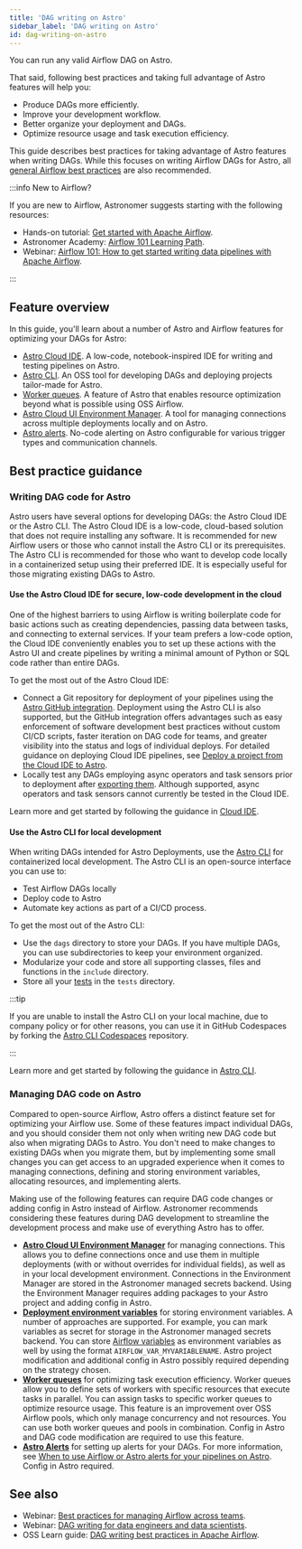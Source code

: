 ```yaml
---
title: 'DAG writing on Astro'
sidebar_label: 'DAG writing on Astro'
id: dag-writing-on-astro
---
```


You can run any valid Airflow DAG on Astro. 

That said, following best practices and taking full advantage of Astro features will help you:

- Produce DAGs more efficiently.
- Improve your development workflow.
- Better organize your deployment and DAGs. 
- Optimize resource usage and task execution efficiency.

This guide describes best practices for taking advantage of Astro features when writing DAGs. While this focuses on writing Airflow DAGs for Astro, all [general Airflow best practices](https://docs.astronomer.io/learn/dag-best-practices) are also recommended.

:::info New to Airflow?

If you are new to Airflow, Astronomer suggests starting with the following resources:

- Hands-on tutorial: [Get started with Apache Airflow](https://docs.astronomer.io/learn/get-started-with-airflow).
- Astronomer Academy: [Airflow 101 Learning Path](https://academy.astronomer.io/path/airflow-101).
- Webinar: [Airflow 101: How to get started writing data pipelines with Apache Airflow](https://www.astronomer.io/events/webinars/airflow-101-how-to-get-started-writing-data-pipelines-with-apache-airflow-video/).

:::

## Feature overview

In this guide, you'll learn about a number of Astro and Airflow features for optimizing your DAGs for Astro:

- [Astro Cloud IDE](https://docs.astronomer.io/astro/cloud-ide). A low-code, notebook-inspired IDE for writing and testing pipelines on Astro.
- [Astro CLI](overview.md). An OSS tool for developing DAGs and deploying projects tailor-made for Astro.
- [Worker queues](configure-worker-queues.mdx). A feature of Astro that enables resource optimization beyond what is possible using OSS Airflow.
- [Astro Cloud UI Environment Manager](manage-connections-variables.md). A tool for managing connections across multiple deployments locally and on Astro.
- [Astro alerts](alerts.md). No-code alerting on Astro configurable for various trigger types and communication channels.

## Best practice guidance

### Writing DAG code for Astro

Astro users have several options for developing DAGs: the Astro Cloud IDE or the Astro CLI. The Astro Cloud IDE is a low-code, cloud-based solution that does not require installing any software. It is recommended for new Airflow users or those who cannot install the Astro CLI or its prerequisites. The Astro CLI is recommended for those who want to develop code locally in a containerized setup using their preferred IDE. It is especially useful for those migrating existing DAGs to Astro.

#### Use the Astro Cloud IDE for secure, low-code development in the cloud

One of the highest barriers to using Airflow is writing boilerplate code for basic actions such as creating dependencies, passing data between tasks, and connecting to external services. If your team prefers a low-code option, the Cloud IDE conveniently enables you to set up these actions with the Astro UI and create pipelines by writing a minimal amount of Python or SQL code rather than entire DAGs.

To get the most out of the Astro Cloud IDE:

- Connect a Git repository for deployment of your pipelines using the [Astro GitHub integration](https://www.astronomer.io/docs/astro/deploy-github-integration). Deployment using the Astro CLI is also supported, but the GitHub integration offers advantages such as easy enforcement of software development best practices without custom CI/CD scripts, faster iteration on DAG code for teams, and greater visibility into the status and logs of individual deploys. For detailed guidance on deploying Cloud IDE pipelines, see [Deploy a project from the Cloud IDE to Astro](https://www.astronomer.io/docs/astro/cloud-ide/deploy-project).
- Locally test any DAGs employing async operators and task sensors prior to deployment after [exporting them](https://www.astronomer.io/docs/astro/cloud-ide/deploy-project#export-your-pipelines-to-a-local-astro-project). Although supported, async operators and task sensors cannot currently be tested in the Cloud IDE.

Learn more and get started by following the guidance in [Cloud IDE](https://www.astronomer.io/docs/astro/cloud-ide).

#### Use the Astro CLI for local development

When writing DAGs intended for Astro Deployments, use the [Astro CLI](https://docs.astronomer.io/astro/cli/install-cli) for containerized local development. The Astro CLI is an open-source interface you can use to:

- Test Airflow DAGs locally
- Deploy code to Astro
- Automate key actions as part of a CI/CD process. 

To get the most out of the Astro CLI: 

- Use the `dags` directory to store your DAGs. If you have multiple DAGs, you can use subdirectories to keep your environment organized.
- Modularize your code and store all supporting classes, files and functions in the `include` directory.
- Store all your [tests](#follow-devops-best-practices) in the `tests` directory.

:::tip

If you are unable to install the Astro CLI on your local machine, due to company policy or for other reasons, you can use it in GitHub Codespaces by forking the [Astro CLI Codespaces](https://github.com/astronomer/astro-cli-codespaces) repository.

:::

Learn more and get started by following the guidance in [Astro CLI](https://www.astronomer.io/docs/astro/cli/overview).

### Managing DAG code on Astro

Compared to open-source Airflow, Astro offers a distinct feature set for optimizing your Airflow use. Some of these features impact individual DAGs, and you should consider them not only when writing new DAG code but also when migrating DAGs to Astro. You don't need to make changes to existing DAGs when you migrate them, but by implementing some small changes you can get access to an upgraded experience when it comes to managing connections, defining and storing environment variables, allocating resources, and implementing alerts.


Making use of the following features can require DAG code changes or adding config in Astro instead of Airflow. Astronomer recommends considering these features during DAG development to streamline the development process and make use of everything Astro has to offer.


- **[Astro Cloud UI Environment Manager](https://docs.astronomer.io/astro/manage-connections-variables)** for managing connections. This allows you to define connections once and use them in multiple deployments (with or without overrides for individual fields), as well as in your local development environment. Connections in the Environment Manager are stored in the Astronomer managed secrets backend. Using the Environment Manager requires adding packages to your Astro project and adding config in Astro.
- **[Deployment environment variables](environment-variables.md)** for storing environment variables. A number of approaches are supported. For example, you can mark variables as secret for storage in the Astronomer managed secrets backend. You can store [Airflow variables](https://docs.astronomer.io/learn/airflow-variables) as environment variables as well by using the format `AIRFLOW_VAR_MYVARIABLENAME`. Astro project modification and additional config in Astro possibly required depending on the strategy chosen.
- **[Worker queues](https://docs.astronomer.io/astro/configure-worker-queues)** for optimizing task execution efficiency. Worker queues allow you to define sets of workers with specific resources that execute tasks in parallel. You can assign tasks to specific worker queues to optimize resource usage. This feature is an improvement over OSS Airflow pools, which only manage concurrency and not resources. You can use both worker queues and pools in combination. Config in Astro and DAG code modification are required to use this feature.
- **[Astro Alerts](alerts.md)** for setting up alerts for your DAGs. For more information, see [When to use Airflow or Astro alerts for your pipelines on Astro](airflow-vs-astro-alerts.md). Config in Astro required.

## See also

- Webinar: [Best practices for managing Airflow across teams](https://www.astronomer.io/events/webinars/best-practices-for-managing-airflow-across-teams-video/).
- Webinar: [DAG writing for data engineers and data scientists](https://www.astronomer.io/events/webinars/dag-writing-for-data-engineers-and-data-scientists-video/).
- OSS Learn guide: [DAG writing best practices in Apache Airflow](https://docs.astronomer.io/learn/dag-best-practices).
